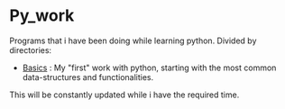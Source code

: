 # Py_work
Programs that i have been doing while learning python. Divided by directories:

- [Basics](https://github.com/DidacDV/Py_work/tree/main/Basics) : My "first" work with python, starting with the most common data-structures and functionalities.

This will be constantly updated while i have the required time.

